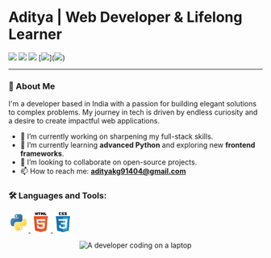# Aditya | Web Developer & Lifelong Learner

[<img src="https://img.shields.io/badge/linkedin-%230077B5.svg?&style=for-the-badge&logo=linkedin&logoColor=white" />](https://www.linkedin.com/in/aditya-gupta-13b045320)
[<img src="https://img.shields.io/badge/gmail-%23D14836.svg?&style=for-the-badge&logo=gmail&logoColor=white" />](mailto:adityakg91404@gmail.com)
[<img src="https://img.shields.io/badge/portfolio-%23000000.svg?&style=for-the-badge&logo=rss&logoColor=white" />](https://your-portfolio-link.com)
[<img src="https://img.shields.io/badge/instagram-%23000000.svg?&style=for-the-badge&logo=instagram&logoColor=white" />]([<img src="https://img.shields.io/badge/instagram-%23000000.svg?&style=for-the-badge&logo=instagram&logoColor=white" />](https://www.instagram.com/your_username_here))


---

### 👋 About Me

I'm a developer based in India with a passion for building elegant solutions to complex problems. My journey in tech is driven by endless curiosity and a desire to create impactful web applications.

-   🔭 I’m currently working on sharpening my full-stack skills.
-   🌱 I’m currently learning **advanced Python** and exploring new **frontend frameworks**.
-   👯 I’m looking to collaborate on open-source projects.
-   📫 How to reach me: **adityakg91404@gmail.com**

### 🛠️ Languages and Tools:
<p align="left">
  <a href="https://www.python.org" target="_blank"> <img src="https://raw.githubusercontent.com/devicons/devicon/master/icons/python/python-original.svg" alt="python" width="40" height="40"/> </a>
  <a href="https://www.w3.org/html/" target="_blank"> <img src="https://raw.githubusercontent.com/devicons/devicon/master/icons/html5/html5-original-wordmark.svg" alt="html5" width="40" height="40"/> </a>
  <a href="https://www.w3.org/css/" target="_blank"> <img src="https://raw.githubusercontent.com/devicons/devicon/master/icons/css3/css3-original-wordmark.svg" alt="css3" width="40" height="40"/> </a>


  <p align="center">
  <img src="https://media.giphy.com/media/v1.Y2lkPTc5MGI3NjExOWl3aDBpbzJmNmd4cmgzZ3czZmUyaDFjdmtsMTEzbnF3MjhvbnU3MyZlcD12MV9zdGlja2Vyc19zZWFyY2gmY3Q9cw/h2MouomJFCpMfWVfUj/giphy.gif" alt="A developer coding on a laptop" width="500">
</p>
</p>



